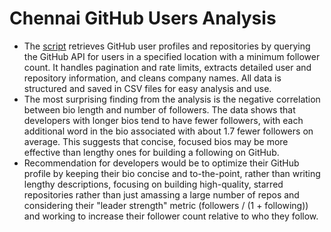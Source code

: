 # Chennai GitHub Users Analysis

- The <a href="https://github.com/basubinayak/tds-project-1/blob/b5b39f49a09f8ac532a1f06995c85ba3fbfe61ef/github_scraper.py">script</a> retrieves GitHub user profiles and repositories by querying the GitHub API for users in a specified location with a minimum follower count. It handles pagination and rate limits, extracts detailed user and repository information, and cleans company names. All data is structured and saved in CSV files for easy analysis and use.
- The most surprising finding from the analysis is the negative correlation between bio length and number of followers. The data shows that developers with longer bios tend to have fewer followers, with each additional word in the bio associated with about 1.7 fewer followers on average. This suggests that concise, focused bios may be more effective than lengthy ones for building a following on GitHub.
- Recommendation for developers would be to optimize their GitHub profile by keeping their bio concise and to-the-point, rather than writing lengthy descriptions, focusing on building high-quality, starred repositories rather than just amassing a large number of repos and considering their "leader strength" metric (followers / (1 + following)) and working to increase their follower count relative to who they follow.
